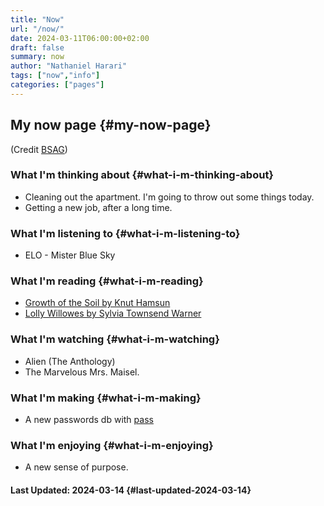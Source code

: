 ```yaml
---
title: "Now"
url: "/now/"
date: 2024-03-11T06:00:00+02:00
draft: false
summary: now
author: "Nathaniel Harari"
tags: ["now","info"]
categories: ["pages"]
---
```

## My now page {#my-now-page}

(Credit [BSAG](https://bsag.omg.lol/now))

### What I'm thinking about {#what-i-m-thinking-about}
- Cleaning out the apartment. I'm going to throw out some things today.
- Getting a new job, after a long time.

### What I'm listening to {#what-i-m-listening-to}
- ELO - Mister Blue Sky

### What I'm reading {#what-i-m-reading}
- [Growth of the Soil by Knut Hamsun](https://www.amazon.com/Growth-Soil-Knut-Hamsun-ebook/dp/B0BLVLC47X/)
- [Lolly Willowes by Sylvia Townsend Warner](https://www.amazon.com/Willowes-Loving-Huntsman-Sylvia-Townsend-ebook/dp/B0BRQNP37K/)

### What I'm watching {#what-i-m-watching}
- Alien (The Anthology)
- The Marvelous Mrs. Maisel.

### What I'm making {#what-i-m-making}
- A new passwords db with [pass](https://www.passwordstore.org)

### What I'm enjoying {#what-i-m-enjoying}
- A new sense of purpose.


#### Last Updated: 2024-03-14 {#last-updated-2024-03-14}
